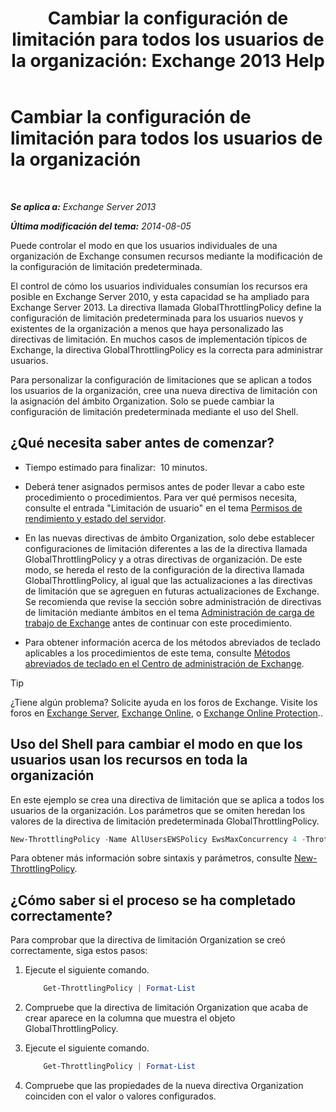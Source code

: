 ﻿---
title: 'Cambiar la configuración de limitación para todos los usuarios de la organización: Exchange 2013 Help'
TOCTitle: Cambiar la configuración de limitación para todos los usuarios de la organización
ms:assetid: c45cacfc-768d-4605-9bb0-53e30273fe4d
ms:mtpsurl: https://technet.microsoft.com/es-es/library/JJ863578(v=EXCHG.150)
ms:contentKeyID: 50556879
ms.date: 05/22/2018
mtps_version: v=EXCHG.150
ms.translationtype: MT
---

# Cambiar la configuración de limitación para todos los usuarios de la organización

 

_**Se aplica a:** Exchange Server 2013_

_**Última modificación del tema:** 2014-08-05_

Puede controlar el modo en que los usuarios individuales de una organización de Exchange consumen recursos mediante la modificación de la configuración de limitación predeterminada.

El control de cómo los usuarios individuales consumían los recursos era posible en Exchange Server 2010, y esta capacidad se ha ampliado para Exchange Server 2013. La directiva llamada GlobalThrottlingPolicy define la configuración de limitación predeterminada para los usuarios nuevos y existentes de la organización a menos que haya personalizado las directivas de limitación. En muchos casos de implementación típicos de Exchange, la directiva GlobalThrottlingPolicy es la correcta para administrar usuarios.

Para personalizar la configuración de limitaciones que se aplican a todos los usuarios de la organización, cree una nueva directiva de limitación con la asignación del ámbito Organization. Solo se puede cambiar la configuración de limitación predeterminada mediante el uso del Shell.

## ¿Qué necesita saber antes de comenzar?

  - Tiempo estimado para finalizar:  10 minutos.

  - Deberá tener asignados permisos antes de poder llevar a cabo este procedimiento o procedimientos. Para ver qué permisos necesita, consulte el entrada "Limitación de usuario" en el tema [Permisos de rendimiento y estado del servidor](server-health-and-performance-permissions-exchange-2013-help.md).

  - En las nuevas directivas de ámbito Organization, solo debe establecer configuraciones de limitación diferentes a las de la directiva llamada GlobalThrottlingPolicy y a otras directivas de organización. De este modo, se hereda el resto de la configuración de la directiva llamada GlobalThrottlingPolicy, al igual que las actualizaciones a las directivas de limitación que se agreguen en futuras actualizaciones de Exchange. Se recomienda que revise la sección sobre administración de directivas de limitación mediante ámbitos en el tema [Administración de carga de trabajo de Exchange](exchange-workload-management-exchange-2013-help.md) antes de continuar con este procedimiento.

  - Para obtener información acerca de los métodos abreviados de teclado aplicables a los procedimientos de este tema, consulte [Métodos abreviados de teclado en el Centro de administración de Exchange](keyboard-shortcuts-in-the-exchange-admin-center-exchange-online-protection-help.md).


> [!TIP]
> ¿Tiene algún problema? Solicite ayuda en los foros de Exchange. Visite los foros en <A href="https://go.microsoft.com/fwlink/p/?linkid=60612">Exchange Server</A>, <A href="https://go.microsoft.com/fwlink/p/?linkid=267542">Exchange Online</A>, o <A href="https://go.microsoft.com/fwlink/p/?linkid=285351">Exchange Online Protection</A>..



## Uso del Shell para cambiar el modo en que los usuarios usan los recursos en toda la organización

En este ejemplo se crea una directiva de limitación que se aplica a todos los usuarios de la organización. Los parámetros que se omiten heredan los valores de la directiva de limitación predeterminada GlobalThrottlingPolicy.

```powershell
New-ThrottlingPolicy -Name AllUsersEWSPolicy EwsMaxConcurrency 4 -ThrottlingPolicyScope Organization
```

Para obtener más información sobre sintaxis y parámetros, consulte [New-ThrottlingPolicy](https://technet.microsoft.com/es-es/library/dd351045\(v=exchg.150\)).

## ¿Cómo saber si el proceso se ha completado correctamente?

Para comprobar que la directiva de limitación Organization se creó correctamente, siga estos pasos:

1.  Ejecute el siguiente comando.
    
    ```powershell
        Get-ThrottlingPolicy | Format-List
    ```

2.  Compruebe que la directiva de limitación Organization que acaba de crear aparece en la columna que muestra el objeto GlobalThrottlingPolicy.

3.  Ejecute el siguiente comando.
    
    ```powershell
        Get-ThrottlingPolicy | Format-List
    ```

4.  Compruebe que las propiedades de la nueva directiva Organization coinciden con el valor o valores configurados.


